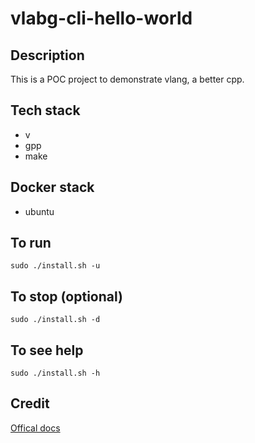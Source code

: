 # vlabg-cli-hello-world

## Description
This is a POC project to demonstrate vlang, a better cpp.

## Tech stack
- v
- gpp
- make

## Docker stack
- ubuntu

## To run
`sudo ./install.sh -u`

## To stop (optional)
`sudo ./install.sh -d`

## To see help
`sudo ./install.sh -h`

## Credit
[Offical docs](https://github.com/vlang/v)